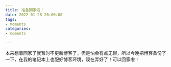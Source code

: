 ```yaml
---
title: 准备回家啦！
date: 2022-01-28 20:00:00
tags:
- moments
categories:
- moments

---
```


本来想着回家了就暂时不更新博客了，但是怕会有点无聊，所以今晚把博客备份了一下，在我的笔记本上也配好博客环境，现在弄好了！可以回家啦！
